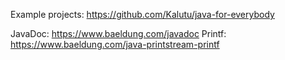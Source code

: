 Example projects: https://github.com/Kalutu/java-for-everybody

JavaDoc: https://www.baeldung.com/javadoc
Printf: https://www.baeldung.com/java-printstream-printf
